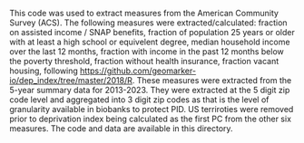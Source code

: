 This code was used to extract measures from the American Community Survey (ACS). The following measures were extracted/calculated: fraction on assisted income / SNAP benefits, fraction of population 25 years or older with at least a high school or equivelent degree, median household income over the last 12 months, fraction with income in the past 12 months below the poverty threshold, fraction without health insurance, fraction vacant housing, following https://github.com/geomarker-io/dep_index/tree/master/2018/R. These measures were extracted from the 5-year summary data for 2013-2023. They were extracted at the 5 digit zip code level and aggregated into 3 digit zip codes as that is the level of granularity available in biobanks to protect PID. US terriroties were removed prior to deprivation index being calculated as the first PC from the other six measures. The code and data are available in this directory. 
